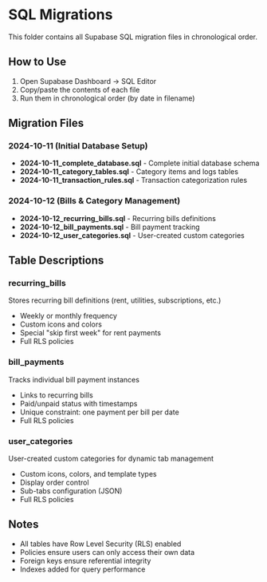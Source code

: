 # SQL Migrations

This folder contains all Supabase SQL migration files in chronological order.

## How to Use

1. Open Supabase Dashboard → SQL Editor
2. Copy/paste the contents of each file
3. Run them in chronological order (by date in filename)

## Migration Files

### 2024-10-11 (Initial Database Setup)
- **2024-10-11_complete_database.sql** - Complete initial database schema
- **2024-10-11_category_tables.sql** - Category items and logs tables
- **2024-10-11_transaction_rules.sql** - Transaction categorization rules

### 2024-10-12 (Bills & Category Management)
- **2024-10-12_recurring_bills.sql** - Recurring bills definitions
- **2024-10-12_bill_payments.sql** - Bill payment tracking
- **2024-10-12_user_categories.sql** - User-created custom categories

## Table Descriptions

### recurring_bills
Stores recurring bill definitions (rent, utilities, subscriptions, etc.)
- Weekly or monthly frequency
- Custom icons and colors
- Special "skip first week" for rent payments
- Full RLS policies

### bill_payments
Tracks individual bill payment instances
- Links to recurring bills
- Paid/unpaid status with timestamps
- Unique constraint: one payment per bill per date
- Full RLS policies

### user_categories
User-created custom categories for dynamic tab management
- Custom icons, colors, and template types
- Display order control
- Sub-tabs configuration (JSON)
- Full RLS policies

## Notes

- All tables have Row Level Security (RLS) enabled
- Policies ensure users can only access their own data
- Foreign keys ensure referential integrity
- Indexes added for query performance
